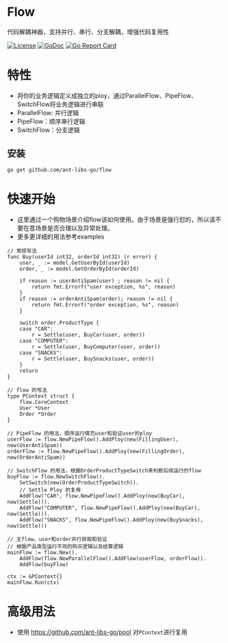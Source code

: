 # Flow

代码解耦神器，支持并行、串行、分支解耦，增强代码复用性

[![License](https://img.shields.io/:license-apache%202-blue.svg)](https://opensource.org/licenses/Apache-2.0)
[![GoDoc](https://godoc.org/github.com/ant-libs-go/flow?status.png)](http://godoc.org/github.com/ant-libs-go/flow)
[![Go Report Card](https://goreportcard.com/badge/github.com/ant-libs-go/flow)](https://goreportcard.com/report/github.com/ant-libs-go/flow)

# 特性

* 将你的业务逻辑定义成独立的ploy，通过ParallelFlow、PipeFlow、SwitchFlow将业务逻辑进行串联
* ParallelFlow: 并行逻辑
* PipeFlow：顺序串行逻辑
* SwitchFlow：分支逻辑

## 安装

	go get github.com/ant-libs-go/flow

# 快速开始

* 这里通过一个购物场景介绍flow该如何使用。由于场景是强行怼的，所以请不要在意场景是否合理以及异常处理。
* 更多更详细的用法参考examples

```golang
// 常规写法
func Buy(userId int32, orderId int32) (r error) {
	user, _ := model.GetUserById(userId)
	order, _ := model.GetOrderById(orderId)

	if reason := userAntiSpam(user) ; reason != nil {
		return fmt.Errorf("user exception, %s", reason)
	}
	if reason := orderAntiSpam(order); reason != nil {
		return fmt.Errorf("order exception, %s", reason)
	}

	switch order.ProductType {
	case "CAR":
		r = Settle(user, BuyCar(user, order))
	case "COMPUTER":
		r = Settle(user, BuyComputer(user, order))
	case "SNACKS":
		r = Settle(user, BuySnacks(user, order))
	}
	return
}

// flow 的写法
type PContext struct {
	flow.CoreContext
	User *User
	Order *Order
}

// PipeFlow 的用法，顺序运行填充user和验证user的ploy
userFlow := flow.NewPipeFlow().AddPloy(new(FillingUser), new(UserAntiSpam))
orderFlow := flow.NewPipeFlow().AddPloy(new(FillingOrder), new(OrderAntiSpam))

// SwitchFlow 的用法，根据OrderProductTypeSwitch来判断后续运行的flow
buyFlow := flow.NewSwitchFlow().
	SetSwitch(new(OrderProductTypeSwitch)).
	// Settle Ploy 的复用
	AddFlow("CAR", flow.NewPipeFlow().AddPloy(new(BuyCar), new(Settle))).
	AddFlow("COMPUTER", flow.NewPipeFlow().AddPloy(new(BuyCar), new(Settle))).
	AddFlow("SNACKS", flow.NewPipeFlow().AddPloy(new(BuySnacks), new(Settle)))

// 主flow，user和order并行获取和验证
// 根据产品类型运行不同的购买逻辑以及结算逻辑
mainFlow := flow.New().
	AddFlow(flow.NewParallelFlow().AddFlow(userFlow, orderFlow)).
	AddFlow(buyFlow)

ctx := &PContext{}
mainFlow.Run(ctx)
```

# 高级用法

* 使用 https://github.com/ant-libs-go/pool 对`PContext`进行复用

